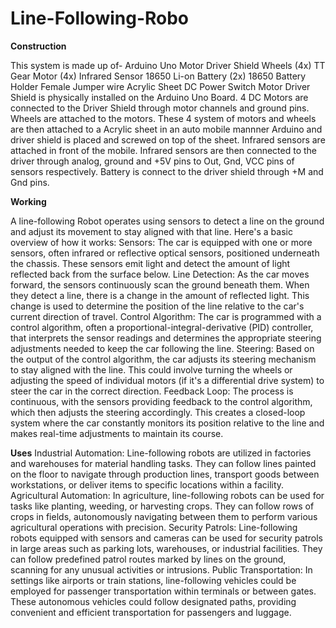 # Line-Following-Robo
**Construction**

This system is made up of-
Arduino Uno
Motor Driver Shield
Wheels (4x)
TT Gear Motor (4x)
Infrared Sensor
18650 Li-on Battery (2x)
18650 Battery Holder
Female Jumper wire
Acrylic Sheet
DC Power Switch
Motor Driver Shield is physically installed on the Arduino Uno Board.
4 DC Motors are connected to the Driver Shield through motor channels and ground pins.
Wheels are attached to the motors.
These 4 system of motors and wheels are then attached to a Acrylic sheet in an auto mobile mannner
Arduino and driver shield is placed and screwed on top of the sheet.
Infrared sensors are attached in front of the mobile.
Infrared sensors are then connected to the driver through analog, ground and +5V pins to Out, Gnd, VCC pins of sensors respectively.
Battery is connect to the driver shield through +M and Gnd pins.


**Working**

A line-following Robot operates using sensors to detect a line on the ground and adjust its movement to stay aligned with that line. Here's a basic overview of how it works:
Sensors: The car is equipped with one or more sensors, often infrared or reflective optical sensors, positioned underneath the chassis. These sensors emit light and detect the amount of light reflected back from the surface below.
Line Detection: As the car moves forward, the sensors continuously scan the ground beneath them. When they detect a line, there is a change in the amount of reflected light. This change is used to determine the position of the line relative to the car's current direction of travel.
Control Algorithm: The car is programmed with a control algorithm, often a proportional-integral-derivative (PID) controller, that interprets the sensor readings and determines the appropriate steering adjustments needed to keep the car following the line.
Steering: Based on the output of the control algorithm, the car adjusts its steering mechanism to stay aligned with the line. This could involve turning the wheels or adjusting the speed of individual motors (if it's a differential drive system) to steer the car in the correct direction.
Feedback Loop: The process is continuous, with the sensors providing feedback to the control algorithm, which then adjusts the steering accordingly. This creates a closed-loop system where the car constantly monitors its position relative to the line and makes real-time adjustments to maintain its course.



**Uses**
Industrial Automation: Line-following robots are utilized in factories and warehouses for material handling tasks. They can follow lines painted on the floor to navigate through production lines, transport goods between workstations, or deliver items to specific locations within a facility.
Agricultural Automation: In agriculture, line-following robots can be used for tasks like planting, weeding, or harvesting crops. They can follow rows of crops in fields, autonomously navigating between them to perform various agricultural operations with precision.
Security Patrols: Line-following robots equipped with sensors and cameras can be used for security patrols in large areas such as parking lots, warehouses, or industrial facilities. They can follow predefined patrol routes marked by lines on the ground, scanning for any unusual activities or intrusions.
Public Transportation: In settings like airports or train stations, line-following vehicles could be employed for passenger transportation within terminals or between gates. These autonomous vehicles could follow designated paths, providing convenient and efficient transportation for passengers and luggage.
